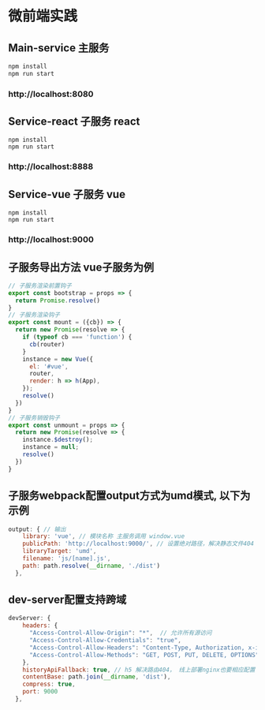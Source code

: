 # 微前端实践

## Main-service 主服务 

```sh
npm install
npm run start
```

### http://localhost:8080

## Service-react 子服务 react

```shell
npm install
npm run start
```

### http://localhost:8888

## Service-vue 子服务 vue

```shell
npm install
npm run start
```

### http://localhost:9000

## 子服务导出方法 vue子服务为例

```javascript
// 子服务渲染前置钩子
export const bootstrap = props => {
  return Promise.resolve()
}
// 子服务渲染钩子
export const mount = ({cb}) => {
  return new Promise(resolve => {
    if (typeof cb === 'function') {
      cb(router)
    }
    instance = new Vue({
      el: '#vue',
      router,
      render: h => h(App),
    });
    resolve()
  })
}
// 子服务销毁钩子
export const unmount = props => {
  return new Promise(resolve => {
    instance.$destroy();
  	instance = null;
    resolve()
  })
}
```



## 子服务webpack配置output方式为umd模式, 以下为示例

```javascript
output: { // 输出
    library: 'vue', // 模块名称 主服务调用 window.vue
    publicPath: 'http://localhost:9000/', // 设置绝对路径，解决静态文件404
    libraryTarget: 'umd',
    filename: 'js/[name].js',
    path: path.resolve(__dirname, './dist')
  },
```

## dev-server配置支持跨域

```javascript
devServer: {
    headers: {
      "Access-Control-Allow-Origin": "*",  // 允许所有源访问
      "Access-Control-Allow-Credentials": "true",
      "Access-Control-Allow-Headers": "Content-Type, Authorization, x-id, Content-Length, X-Requested-With",
      "Access-Control-Allow-Methods": "GET, POST, PUT, DELETE, OPTIONS"
    },
    historyApiFallback: true, // h5 解决路由404， 线上部署nginx也要相应配置 
    contentBase: path.join(__dirname, 'dist'),
    compress: true,
    port: 9000
  },
```

